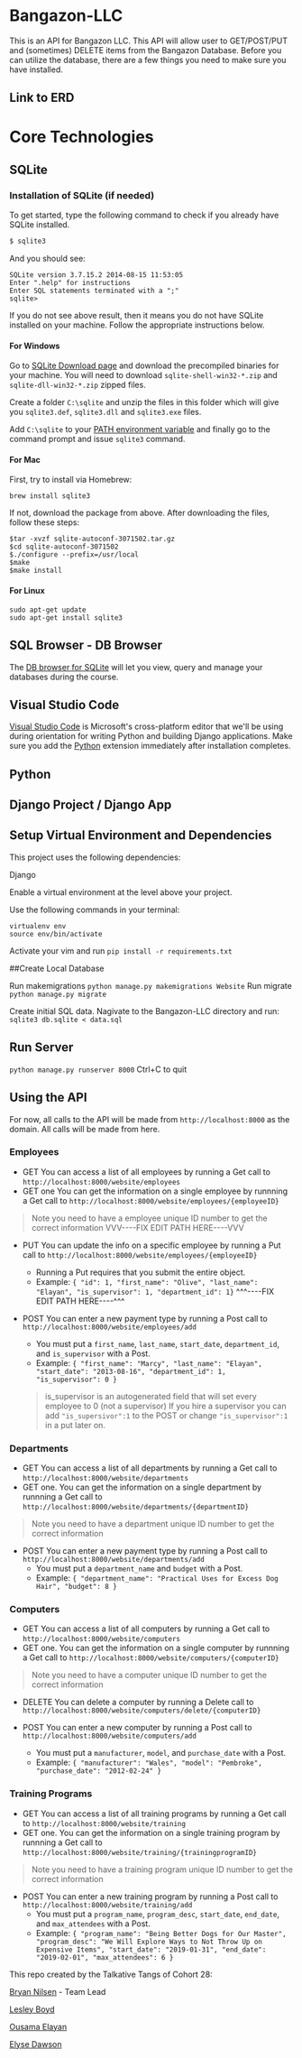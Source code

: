 # Bangazon-LLC
This is an API for Bangazon LLC. This API will allow user to GET/POST/PUT and (sometimes) DELETE items from the Bangazon Database. Before you can utilize the database, there are a few things you need to make sure you have installed.

## Link to ERD


# Core Technologies

## SQLite
### Installation of SQLite (if needed)

To get started, type the following command to check if you already have SQLite installed.

```bash
$ sqlite3
```

And you should see:

```
SQLite version 3.7.15.2 2014-08-15 11:53:05
Enter ".help" for instructions
Enter SQL statements terminated with a ";"
sqlite>
```

If you do not see above result, then it means you do not have SQLite installed on your machine. Follow the appropriate instructions below.

#### For Windows

Go to [SQLite Download page](http://www.sqlite.org/download.html) and download the precompiled binaries for your machine. You will need to download `sqlite-shell-win32-*.zip` and `sqlite-dll-win32-*.zip` zipped files.

Create a folder `C:\sqlite` and unzip the files in this folder which will give you `sqlite3.def`, `sqlite3.dll` and `sqlite3.exe` files.

Add `C:\sqlite` to your [PATH environment variable](http://dustindavis.me/update-windows-path-without-rebooting/) and finally go to the command prompt and issue `sqlite3` command.

#### For Mac

First, try to install via Homebrew:

```
brew install sqlite3
```

If not, download the package from above. After downloading the files, follow these steps:

```
$tar -xvzf sqlite-autoconf-3071502.tar.gz
$cd sqlite-autoconf-3071502
$./configure --prefix=/usr/local
$make
$make install
```

#### For Linux

```
sudo apt-get update
sudo apt-get install sqlite3
```

## SQL Browser  - DB Browser

The [DB browser for SQLite](http://sqlitebrowser.org/) will let you view, query and manage your databases during the course.

## Visual Studio Code

[Visual Studio Code](https://code.visualstudio.com/download) is Microsoft's cross-platform editor that we'll be using during orientation for writing Python and building Django applications. Make sure you add the [Python](https://marketplace.visualstudio.com/items?itemName=ms-python.python) extension immediately after installation completes.

## Python


## Django Project / Django App



## Setup Virtual Environment and Dependencies

This project uses the following dependencies:

Django

Enable a virtual environment at the level above your project.

Use the following commands in your terminal:
```
virtualenv env
source env/bin/activate
```

Activate your vim and run `pip install -r requirements.txt`


##Create Local Database

Run makemigrations
`python manage.py makemigrations Website`
Run migrate
`python manage.py migrate`

Create initial SQL data. Nagivate to the Bangazon-LLC directory and run:
`sqlite3 db.sqlite < data.sql`


## Run Server
`python manage.py runserver 8000`
Ctrl+C to quit

## Using the API
For now, all calls to the API will be made from `http://localhost:8000` as the domain. All calls will be made from here. 

### Employees

* GET You can access a list of all employees by running a Get call to `http://localhost:8000/website/employees`
* GET one You can get the information on a single employee by runnning a Get call to `http://localhost:8000/website/employees/{employeeID}`
>Note you need to have a employee unique ID number to get the correct information
VVV----FIX EDIT PATH HERE----VVV
* PUT You can update the info on a specific employee by running a Put call to `http://localhost:8000/website/employees/{employeeID}`
    * Running a Put requires that you submit the entire object.
    * Example: `{ "id": 1, "first_name": "Olive", "last_name": "Elayan", "is_supervisor": 1, "department_id": 1}`
^^^----FIX EDIT PATH HERE----^^^
* POST You can enter a new payment type by running a Post call to `http://localhost:8000/website/employees/add`

    * You must put a `first_name`, `last_name`, `start_date`, `department_id`, and `is_supervisor` with a Post.
    * Example: `{ "first_name": "Marcy", "last_name": "Elayan", "start_date": "2013-08-16", "department_id": 1, "is_supervisor": 0 }`
    >is_supervisor is an autogenerated field that will set every employee to 0 (not a supervisor) 
    >If you hire a supervisor you can add `"is_supersivor":1` to the POST or change `"is_supervisor":1` in a put later on. 

### Departments

* GET You can access a list of all departments by running a Get call to `http://localhost:8000/website/departments`
* GET one. You can get the information on a single department by runnning a Get call to `http://localhost:8000/website/departments/{departmentID}`
>Note you need to have a department unique ID number to get the correct information

* POST You can enter a new payment type by running a Post call to `http://localhost:8000/website/departments/add`
    * You must put a `department_name` and `budget` with a Post.
    * Example: `{ "department_name": "Practical Uses for Excess Dog Hair", "budget": 8 }`

### Computers

* GET You can access a list of all computers by running a Get call to `http://localhost:8000/website/computers`
* GET one. You can get the information on a single computer by runnning a Get call to `http://localhost:8000/website/computers/{computerID}`
>Note you need to have a computer unique ID number to get the correct information

* DELETE You can delete a computer by running a Delete call to `http://localhost:8000/website/computers/delete/{computerID}`

* POST You can enter a new computer by running a Post call to `http://localhost:8000/website/computers/add`
    * You must put a `manufacturer`, `model`, and `purchase_date` with a Post.
    * Example: `{ "manufacturer": "Wales", "model": "Pembroke",  "purchase_date": "2012-02-24" }`

### Training Programs

* GET You can access a list of all training programs by running a Get call to `http://localhost:8000/website/training`
* GET one. You can get the information on a single training program by runnning a Get call to `http://localhost:8000/website/training/{trainingprogramID}`
>Note you need to have a training program unique ID number to get the correct information

* POST You can enter a new training program by running a Post call to `http://localhost:8000/website/training/add`
    * You must put a `program_name`, `program_desc`, `start_date`, `end_date`, and `max_attendees` with a Post.
    * Example: `{ "program_name": "Being Better Dogs for Our Master", "program_desc": "We Will Explore Ways to Not Throw Up on Expensive Items", "start_date": "2019-01-31", "end_date": "2019-02-01", "max_attendees": 6 }`


This repo created by the Talkative Tangs of Cohort 28:

[Bryan Nilsen](https://github.com/BryanNilsen) - Team Lead

[Lesley Boyd](https://github.com/laboyd001)

[Ousama Elayan](https://github.com/ousamasama/)

[Elyse Dawson](https://github.com/CurtainUp)
